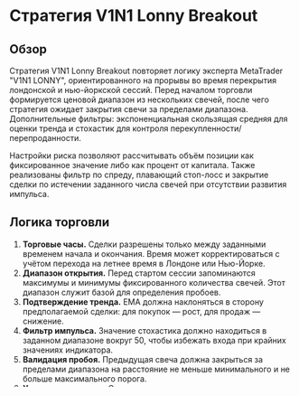 # Стратегия V1N1 Lonny Breakout

## Обзор
Стратегия V1N1 Lonny Breakout повторяет логику эксперта MetaTrader "V1N1 LONNY", ориентированного на прорывы во время перекрытия лондонской и нью-йоркской сессий. Перед началом торговли формируется ценовой диапазон из нескольких свечей, после чего стратегия ожидает закрытия свечи за пределами диапазона. Дополнительные фильтры: экспоненциальная скользящая средняя для оценки тренда и стохастик для контроля перекупленности/перепроданности.

Настройки риска позволяют рассчитывать объём позиции как фиксированное значение либо как процент от капитала. Также реализованы фильтр по спреду, плавающий стоп-лосс и закрытие сделки по истечении заданного числа свечей при отсутствии развития импульса.

## Логика торговли
1. **Торговые часы.** Сделки разрешены только между заданными временем начала и окончания. Время может корректироваться с учётом перехода на летнее время в Лондоне или Нью-Йорке.
2. **Диапазон открытия.** Перед стартом сессии запоминаются максимумы и минимумы фиксированного количества свечей. Этот диапазон служит базой для определения пробоев.
3. **Подтверждение тренда.** EMA должна наклоняться в сторону предполагаемой сделки: для покупок — рост, для продаж — снижение.
4. **Фильтр импульса.** Значение стохастика должно находиться в заданном диапазоне вокруг 50, чтобы избежать входа при крайних значениях индикатора.
5. **Валидация пробоя.** Предыдущая свеча должна закрыться за пределами диапазона на расстояние не меньше минимального и не больше максимального порога.
6. **Управление риском.** Стоп-лосс рассчитывается от противоположной границы диапазона, тейк-профит — как произведение дистанции стопа на коэффициент. Доступны трейлинг-стоп и принудительное закрытие по количеству свечей.

## Параметры
- `StartTrade` — время начала торговли.
- `EndTrade` — время завершения торговли.
- `SwitchDst` — режим учёта летнего времени (Европа/США/без сдвига).
- `RiskMode` — способ расчёта объёма (процент капитала или фиксированный объём).
- `PositionRisk` — процент риска либо фиксированный объём в зависимости от режима.
- `TradeRange` — число свечей для построения диапазона.
- `MinRangePoints` / `MaxRangePoints` — допустимый размер диапазона в пунктах.
- `MinBreakRange` / `MaxBreakRange` — минимальная и максимальная величина пробоя в пунктах.
- `StopLossPoints` — расстояние стоп-лосса в пунктах.
- `TpFactor` — коэффициент для расчёта тейк-профита от стоп-лосса.
- `TrailStopPoints` — размер трейлинг-стопа (0 — отключено).
- `TrendPeriod` — период EMA.
- `OverPeriod` — период стохастика.
- `OverLevels` — допустимое отклонение стохастика от уровня 50.
- `BarsToClose` — максимальное количество свечей в позиции (0 — без ограничения).
- `MaxSpreadPoints` — максимальный допустимый спред.
- `SlippagePoints` — ориентир по проскальзыванию (для совместимости с оригиналом).
- `CandleType` — используемый тип и таймфрейм свечей.

## Рекомендации по использованию
- Все параметры, заданные в пунктах, преобразуются в ценовые дистанции через `PriceStep` инструмента.
- Для контроля спреда стратегия подписывается на стакан заявок. При отсутствии котировок фильтр не применяется.
- Трейлинг-стоп и закрытие по количеству свечей проверяются только на закрытых барах, что соответствует оригинальной реализации в MQL.
- При выборе расчёта по проценту капитала требуется значение `Portfolio.CurrentValue`. Если оно недоступно, используется минимальный доступный объём.

## Файлы
- `CS/V1n1LonnyBreakoutStrategy.cs` — реализация стратегии на C# для StockSharp.
- `README.md` — описание на английском языке.
- `README_cn.md` — описание на китайском языке.
- `README_ru.md` — описание на русском языке.
